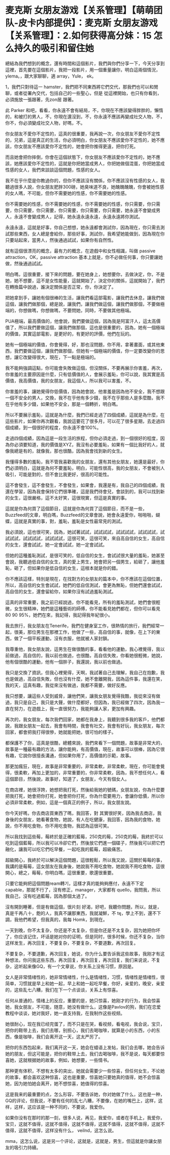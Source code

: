 # 麦克斯 女朋友游戏【关系管理】【萌萌团队-皮卡内部提供】：麦克斯 女朋友游戏【关系管理】：2.如何获得高分妹：15 怎么持久的吸引和留住她

總結為我們想到的概念，還有時間和這個影片，我們與你們分享一下，今天分享到這裡，首先要在這個影片，我把一段影片，用一個重量讓你，明白這兩個情況，ylema。，跟大家聊聊，適 array，Yule， ek。

1，我們只對待這一 hamster，我們把不同東西將它們交代，那我們也可以和閒聊，或者從署內交代，包括自己的一些聖心，但是 從這裡開始，也只有你看到，必須施放一張跟著，先zon居 跟著。

此 Parker 和吧，看看，你永遠不會有結局，不，你現在不應該變得胖胖的，懶惰的，和被打的男人，不，你現在還沒到，不，你永遠不應該再變成社交人物，不，你不，你必須變成社交人物，好嗎，不。

你女朋友不愛你不定性的，這真的很重要，我再說一次，你女朋友不愛你不定性的，兄弟，這是真正的生活，你必須明白，你女朋友不應該愛你不定性的，她不應該，你女朋友不應該愛你不定性的，她會把你推得更遠，把你打死。

而且她會把你摔倒，你會在這個狀態下，你女朋友不應該愛你不定性的，她不應該，她應該愛你不定性的，這就是你把她當成男人，你把她做個混蛋，你把她當成性感的女人，我們來談談這個問題，性感的女人。

我不在乎什麼是你教過你的，但你不應該沒有關係，你不應該沒有性感的女人，我聽過很多人說，你女朋友肥胖300磅，她臭味道不良，她醜醜醜醜，你會被她性感的女人嗎，不可能，但你不需要她的性感，你不需要她的性感。

你不需要她的性感，你不需要她的性感，你不需要她的性感，你只需要，你只需要，你只需要，你只需要，你只需要，你只需要，你只需要，她永遠不會變成男人，永遠不會變成男人，記得，她永遠永遠永遠，永遠永遠將你測試。

永遠永遠，這就是好事，你自己想想，她永遠都會測試你，因為現在，你只需去測試那些東西，女人總是會給你，那些好事，測試你，我希望她能做到，因為現在你只要站起來，當男人，然後通過試試，如果你有自然性。

就有這個很漂亮的概念，最有力的概念，在遊戲中和女性相識，叫做 passive attraction，OK，passive attraction 基本上就是，你不必做任何事，你只要讓她做，然後通過試試。

明白嗎，這很重要，接下來的問題，要在她身上，她想要你，去做決定，你，不是她，她不想要，這不是女性能量，這就開始了，決定你的關係，這就開始了，我們在轉換篇中說過，誰決定關係是否正常，你，你決定了。

把她拿到手，讓她有個很棒的生活，讓我們看這部電影，讓我們去休息，讓我們做這個，讓我們做那個，總是說，讓我們，讓我們做這個，讓我們做那個，不要做極端的，你想做嗎，你想做嗎，不要問她，同時，不要做其他極端。

PUA極端，最高價值的，他會說，我們要做這個，因為我是阿富汗人，這太高價值了，所以我們要做這個，讓我們做那個，這也是很重要的，因為，她有一個極端的價值，其實這部電影，是更好的，有更好的評價，他們在玩的。

她有一個極端的價值，你會覺得，好，那也沒問題，你不用，拿著畫面，或其他東西，我們要做這個，讓我們做那個，但她有一個極端的價值，你一定要改變你的思想，讓它改變得很大，現在，下一點是極端的。

我不能夠強調這點，你可能會失敗做這個，但沒關係，不要再展示你害羞，再次，你害羞的主要原因是什麼，只有低價值的人，會展示羞恥，你可以說，我其實是高價值，我高價值，我的女朋友，我這個人，所以我可以害羞，不。

你害羞的事，讓她覺得你低價值，因為她會說，他害羞是因為他不安全，我不想跟一個不安全的男人，交換，我不在乎他有多少錢，我不在乎那些人是多麼酷，我不在乎他有多少錢，如果他不安全，那是一個轉折，明白嗎。

所以不要展示羞恥，這就是為什麼，我們已經走過了四個成績，這就是為什麼，在這些影片，如果你再次觀看，我說這要花了很多月，可以花了很多星期，去走過四個成績，到一個很好的程度，你永遠不會100%。

走過四個成績，因為這是一段生活的旅程，但你必須走過，到一個很好的程度，因為你必須要知道，我的價值是XYZ，我沒有必要羞恥，如果有一個比我好的人，就像我總是有的，就像我，那也很酷，因為我會找到新的女生。

我懂得多數的羞恥，我不管我喜歡我的女朋友，還有其他女朋友，她還是最好，你們必須明白，這就是為何不要羞恥，明白，可能性很高，我的女朋友，不會被別人吸引，可能是對的，但不會比我更好，很高的可能性。

這不會發生，這不會發生，不會發生，如果會，我還是有，我自己的四個成績，我還在學習，因為我會保持它們很準確，這是我們待會兒，會談到的，我可以找到新的女生，這很嚴格，這不太好笑，這很現實，但這是真實的事。

這就是你為何買了這個節目，這就是你為何買了這個節目，而不是一些，Buzzfeed的文章，明白嗎，Buzzfeed的文章會說，她會永遠愛你，啪啪啪，蝴蝶，這就是真實的事，對，羞恥，羞恥是女性最常見的測試。

我必須說，這也很可笑，因為，她試著試試，試試試試，試試試試，試試試試，試試試試，試試試試，試試試試，這很可笑，這很可笑，來自高自信的女生，高自信的女生，還會試試，她一定會試試，她一定會試試。

但她的這種羞恥測試，是很可笑的，低自信的女生，會試試很大量的羞恥，她甚至會說，我聽過低自信的女生，真的愛上男生，她會把另一個男生，給砸了，讓他羞恥，砸了，但如果你是低自信的女生，這根本就是你的錯。

你不應該這樣，特別是現在，在找對方的女朋友的篇本中，你不應該在這個位置，所以，高自信的女生會試試，她們的低自信測試，會更為無恥，但她們還會試試，高自信的女生，還會留給你，如果你沒有試過羞恥測試。

這真的非常重要，我之前已經說過，你不能看見，所有的羞恥測試，她們會很輕微，女生很精神，她們是這種藝術的師傅，你不能看見她們都在，但你可以看見80 90 95%，她們在來，我記得，我記得我年紀很小。

我去旅行，我女朋友在Tenerife，我們在健身室工作，很熱情的旅行，我們經常一起，很美，那位男生在那裡工作，他做了一些，高自信的事，就像，在上下的東西，做了一個平板運動，沒有衣服，他就被人家封鎖。

我尊重他，我女朋友說，這男生在做很酷的事，看看他的運動，我心裡覺得，我以前做過，高自信的，我以前也做過，也很酷，高自信失敗，你看她很輕微，她說，他有個很酷的運動，他有一個胖子，我還說，我以前也做過。

我只是交換了資訊，但我心裡覺得，天啊，我試著自己去理解，我自己在抱歉，我也是做過，高自信失敗，但也沒有什麼，她不會離開我，因為這件事，我還在笑，我的天，這真有趣，我從來沒有做過，我都不需要，做好反應。

我只想要，讓這些人受到威脅，讓他們笑，讓我女朋友覺得我酷，我從來沒有做過，我只是自己，我只是大聲，做什麼都好，但因為，我已經做了四次，因為我一直在努力，在遊戲上，我一直很努力，我能夠讓人家，更加有興趣。

再次的，我女朋友，每次我們回家，她都在我身上，我聽到很多我的客戶，他們都說，我跟女朋友一起去，我會有時間，我會有社交，我會有好玩，我女朋友，每次回家，都會把我打得很慘，她就能把她，很可怕的樣子。

都保護不了你，這真是很酷，總體來說，我們來看下一個問題，故事是非常大的，故事是一種最有趣的方法，讓你能夠，有高價值，現在，故事可以很棒，因為它很有趣，它說你很擅長溝通，但如果你用了，高價值的示範，故事。

那更加瘋狂，現在，故事是非常重要的，非常柔軟，非常柔軟，現在，你可能會覺得，很柔軟，再加上更加的，非常重要的，你非常柔軟，因為，我不想任何人，看這個節目，然後說，故事好，知道了，女朋友，今天有個女人。

在商店裡，她很浮誇，她想把我打死，然後給我她的號碼，女朋友說，你為什麼要把我打死，她會把你打死，她會把你打死，你為什麼要用力，會讓你低價，所以你必須非常柔軟，例如，這是一個真正的例子，所以，我女朋友說。

你今天好嗎，你去商店買東西了嗎，我回答，對 其實很好笑，因為我去商店，我身後的女朋友，她看著食物，她說，有人在吃健康，我回答，因為我的食物，她說，你不用吃食物，你不用吃食物，我認為這很可笑。

所以我找到這些莓，莓終於是正確的藍莓，250克的莓，250克的莓，我終於可以吃到這個藍莓，所以我可以冷卻它們，然後放它們進一個碟子，然後我可以把它們融化，讓我可以吃它們吃早餐，一起吃我的藍莓，超級痛苦。

超級開心，我終於可以解決這個問題，這很輕鬆，所以我又說，這關於莓莓的事，我講的是莓莓，這女朋友在我身後，她說我不用吃食物，她說我不用吃食物，這很開心，總之，莓莓，你明白嗎，這很重要，歌還很重要。

只要它能夠把這個問題ream轉기，這樣才真的能夠夠應付，永遠不下定 capable，那就不行了，沒有修正，manager，大家都有 quello，我問我，所以我自己，沒有吃過藍莓，因為那個太過了。

沒有開到睡著，但是有做這個，很片刻 好渴，好吧，我聽你問題，所以，就是，真是千再八十，飽的人，我真不讓那東西，我就凝鮮，不 tę，學上不到，還不下調，我他們希望，但我真的，我每 Homk，到現在。

一天到晚，你不太复杂，你还是不太复杂，但是你还是不太复杂，因为她把你坏了，你应该记住，坏话是她对你的证明，但是同时，很多时候，你还不复杂，当你这样发生，再次回复，不要复杂，不要复杂，不要道歉，再次回复。

不要复杂，不要道歉，再次回复，她说，你为什么要告诉我这些故事，我刚才有这种想法，你问我这些东西，再次回复，再次回复，再次回复，我们来说说，不复杂，这听起来像GQ，有一个文章说，你关系上没有习惯，原因是。

女人是非常情绪性的，她非常情绪性，什么是情绪性，习惯，情绪性是情绪性，很简单，习惯就是早上和她一起，早上和她一起吃早餐，你好，亲爱的，晚安，亲爱的，这些乱七八糟，我们在下一个点谈谈，关系上有惊喜。

任何从普通的，情绪上的反应，重要的是，她只惊喜，她刚才的行为，我会惊喜她，我女朋友，不可能，随意，她没有做什么，这像是Pavlov的狗，我们在恋爱教程中谈谈，她对我好，她一直支持我，在我制作这些视频。

她很耐心，现在我已经完蛋了，而不只是在哭，看视频，看电视，我会说，宝贝，把你的鞋带上去，我们去哪，别担心，我们去喝咖啡，就算是小的东西，小的东西，像是咖啡，我们会离开这一天，这太严厉了。

把你的东西包起来，我们离开这一天，她会在蜡语上发帖，我们会去哪，她会告诉她的朋友，但这可能是，把你的鞋带上去，我们去喝咖啡，我不是说，每天都要惊喜她，这就根据她的故事，例如，她想要，一些情书。

那种更有体积，不想有太多的突出，她就会需要少一些惊喜，但任何女生，不论她的故事，都会喜欢这种惊喜，这也是重要，惊喜她只要她真的值得，她不会惊喜她，因为她怕她会离开，她不想惊喜，她值得的惊喜。

这是我来的最重要的点，怎么形容，不要告诉她，你对她做了什么，这也是一种，GQ的评论，但我说，不要有任何的乱七八糟，不要像，在她的嘴巴上，这样，这样，这样，这应该是一种不同的，不要说，我爱你。

如果你没有在那时的那一刻，很多人说，再见，我爱你，或者在手机上，我爱你，宝贝，这就不值得，这就不值得，这就不值得，这就不值得，这就不值得，这就不值得，这就不值得，这样没有什么， veilnd，这怎么说。

mma，这怎么说，这是另一个评论，这就是，这就是，男生，但這就是你讓女朋友的吸引力持續。